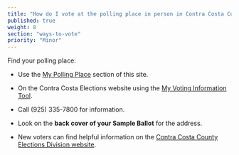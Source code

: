 ```yaml
---
title: "How do I vote at the polling place in person in Contra Costa County?"
published: true
weight: 8
section: "ways-to-vote"
priority: "Minor"
---
```


Find your polling place:  

- Use the [My Polling Place](#section-my-polling-place) section of this site.  

- On the Contra Costa Elections website using the [My Voting Information Tool](http://www.cocovote.us/registration-and-voting-options/my-voting-information/#VoterLookupandSampleBallotSearch).

- Call (925) 335-7800 for information.  

- Look on the **back cover of your Sample Ballot** for the address.  

- New voters can find helpful information on the [Contra Costa County Elections Division website](http://www.cocovote.us/registration-and-voting-options/vote-on-election-day/).